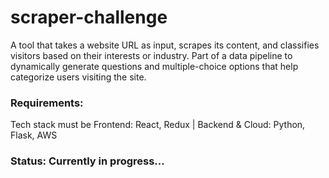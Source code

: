 # scraper-challenge
A tool that takes a website URL as input, scrapes its content, and classifies visitors based on their interests or industry. Part of a data pipeline to dynamically generate questions and multiple-choice options that help categorize users visiting the site.

### Requirements:
Tech stack must be Frontend: React, Redux | Backend & Cloud: Python, Flask, AWS

### Status: Currently in progress...